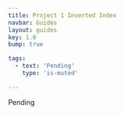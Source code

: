 ```yaml
---
title: Project 1 Inverted Index
navbar: Guides
layout: guides
key: 1.0
bump: true

tags:
  - text: 'Pending'
    type: 'is-muted'

---
```


Pending
